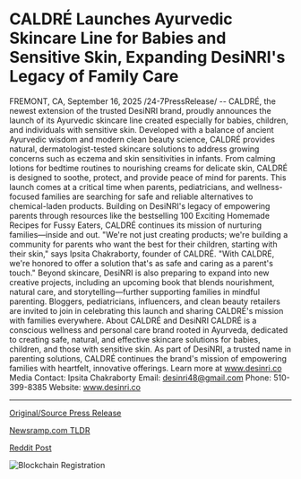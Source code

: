 # CALDRÉ Launches Ayurvedic Skincare Line for Babies and Sensitive Skin, Expanding DesiNRI's Legacy of Family Care

FREMONT, CA, September 16, 2025 /24-7PressRelease/ -- CALDRÉ, the newest extension of the trusted DesiNRI brand, proudly announces the launch of its Ayurvedic skincare line created especially for babies, children, and individuals with sensitive skin.  Developed with a balance of ancient Ayurvedic wisdom and modern clean beauty science, CALDRÉ provides natural, dermatologist-tested skincare solutions to address growing concerns such as eczema and skin sensitivities in infants. From calming lotions for bedtime routines to nourishing creams for delicate skin, CALDRÉ is designed to soothe, protect, and provide peace of mind for parents.  This launch comes at a critical time when parents, pediatricians, and wellness-focused families are searching for safe and reliable alternatives to chemical-laden products. Building on DesiNRI's legacy of empowering parents through resources like the bestselling 100 Exciting Homemade Recipes for Fussy Eaters, CALDRÉ continues its mission of nurturing families—inside and out.  "We're not just creating products; we're building a community for parents who want the best for their children, starting with their skin," says Ipsita Chakraborty, founder of CALDRÉ. "With CALDRÉ, we're honored to offer a solution that's as safe and caring as a parent's touch."  Beyond skincare, DesiNRI is also preparing to expand into new creative projects, including an upcoming book that blends nourishment, natural care, and storytelling—further supporting families in mindful parenting.  Bloggers, pediatricians, influencers, and clean beauty retailers are invited to join in celebrating this launch and sharing CALDRÉ's mission with families everywhere.  About CALDRÉ and DesiNRI CALDRÉ is a conscious wellness and personal care brand rooted in Ayurveda, dedicated to creating safe, natural, and effective skincare solutions for babies, children, and those with sensitive skin. As part of DesiNRI, a trusted name in parenting solutions, CALDRÉ continues the brand's mission of empowering families with heartfelt, innovative offerings. Learn more at www.desinri.co  Media Contact: Ipsita Chakraborty Email: desinri48@gmail.com  Phone: 510-399-8385 Website: www.desinri.co 

---

[Original/Source Press Release](https://www.24-7pressrelease.com/press_release/526834/caldr%C3%89-launches-ayurvedic-skincare-line-for-babies-and-sensitive-skin-expanding-desinris-legacy-of-family-care)
                    

[Newsramp.com TLDR](https://newsramp.com/curated-news/caldre-launches-ayurvedic-skincare-for-sensitive-skin-babies/c8f7e5aeb6c5c4ee5bfa9f8d0f4eecb9) 

 



[Reddit Post](https://www.reddit.com/r/AlternativeHealthNews/comments/1niazhi/caldré_launches_ayurvedic_skincare_for_sensitive/) 



![Blockchain Registration](https://cdn.newsramp.app/24-7PressRelease/qrcode/259/16/tilebXXb.webp)